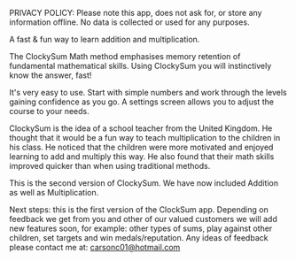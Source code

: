 
PRIVACY POLICY: Please note this app, does not ask for, or store any information offline. No data is collected or used for any purposes.

A fast & fun way to learn addition and multiplication. 
 
The ClockySum Math method emphasises memory retention of fundamental mathematical skills. Using ClockySum you will instinctively know the answer, fast! 
 
It's very easy to use. Start with simple numbers and work through  the levels gaining confidence as you go. A settings screen allows you to adjust the course to your needs.

ClockySum is the idea of a school teacher from the United Kingdom. He thought that it would be a fun way to teach multiplication to the children in his class.  He noticed that the children were more motivated and enjoyed learning to add and multiply this way. He also found that their math skills improved quicker than when using traditional methods. 
 
This is the second version of ClockySum. We have now included Addition as well as Multiplication.

Next steps: this is the first version of the ClockSum app. Depending on feedback we get from you and other of our valued customers we will add new features soon, for example: other types of sums, play against other children, set targets and win medals/reputation. Any ideas of feedback please contact me at: carsonc01@hotmail.com


